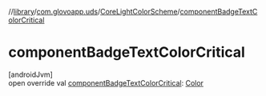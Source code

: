 //[library](../../../index.md)/[com.glovoapp.uds](../index.md)/[CoreLightColorScheme](index.md)/[componentBadgeTextColorCritical](component-badge-text-color-critical.md)

# componentBadgeTextColorCritical

[androidJvm]\
open override val [componentBadgeTextColorCritical](component-badge-text-color-critical.md): [Color](https://developer.android.com/reference/kotlin/androidx/compose/ui/graphics/Color.html)
